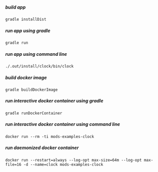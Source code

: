 <!-- generated, do not modify -->
##### build app
```
gradle installDist
```

##### run app using gradle
```
gradle run
```

##### run app using command line
```
./.out/install/clock/bin/clock
```

##### build docker image
```
gradle buildDockerImage
```

##### run interactive docker container using gradle
```
gradle runDockerContainer
```

##### run interactive docker container using command line
```
docker run --rm -ti mods-examples-clock
```

##### run daemonized docker container
```
docker run --restart=always --log-opt max-size=64m --log-opt max-file=16 -d --name=clock mods-examples-clock
```

